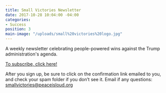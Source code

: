 ```yaml
---
title: Small Victories Newsletter
date: 2017-10-28 10:04:00 -04:00
categories:
- Success
position: 3
main-image: "/uploads/small%20victories%20logo.jpg"
---
```


A weekly newsletter celebrating people-powered wins against the Trump administration's agenda.

[To subscribe, click here!](https://www.celebratesmallvictories.com/subscribe/)

After you sign up, be sure to click on the confirmation link emailed to you, and check your spam folder if you don’t see it. Email if any questions: smallvictories@peaceisloud.org